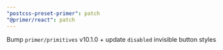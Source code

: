 ```yaml
---
"postcss-preset-primer": patch
"@primer/react": patch
---
```


Bump `primer/primitives` v10.1.0 + update `disabled` invisible button styles
